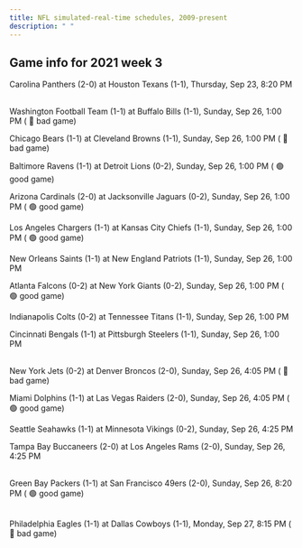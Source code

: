 ```yaml
---
title: NFL simulated-real-time schedules, 2009-present
description: " "
---
```


## Game info for 2021 week 3
Carolina Panthers (2-0) at Houston Texans (1-1), Thursday, Sep 23, 8:20 PM

<br/>Washington Football Team (1-1) at Buffalo Bills (1-1), Sunday, Sep 26, 1:00 PM (	:red_circle: bad game)

Chicago Bears (1-1) at Cleveland Browns (1-1), Sunday, Sep 26, 1:00 PM (	:red_circle: bad game)

Baltimore Ravens (1-1) at Detroit Lions (0-2), Sunday, Sep 26, 1:00 PM (	:green_circle: good game)

Arizona Cardinals (2-0) at Jacksonville Jaguars (0-2), Sunday, Sep 26, 1:00 PM (	:green_circle: good game)

Los Angeles Chargers (1-1) at Kansas City Chiefs (1-1), Sunday, Sep 26, 1:00 PM (	:green_circle: good game)

New Orleans Saints (1-1) at New England Patriots (1-1), Sunday, Sep 26, 1:00 PM

Atlanta Falcons (0-2) at New York Giants (0-2), Sunday, Sep 26, 1:00 PM (	:green_circle: good game)

Indianapolis Colts (0-2) at Tennessee Titans (1-1), Sunday, Sep 26, 1:00 PM

Cincinnati Bengals (1-1) at Pittsburgh Steelers (1-1), Sunday, Sep 26, 1:00 PM

<br/>New York Jets (0-2) at Denver Broncos (2-0), Sunday, Sep 26, 4:05 PM (	:red_circle: bad game)

Miami Dolphins (1-1) at Las Vegas Raiders (2-0), Sunday, Sep 26, 4:05 PM (	:green_circle: good game)

Seattle Seahawks (1-1) at Minnesota Vikings (0-2), Sunday, Sep 26, 4:25 PM

Tampa Bay Buccaneers (2-0) at Los Angeles Rams (2-0), Sunday, Sep 26, 4:25 PM

<br/>Green Bay Packers (1-1) at San Francisco 49ers (2-0), Sunday, Sep 26, 8:20 PM (	:green_circle: good game)

<br/>Philadelphia Eagles (1-1) at Dallas Cowboys (1-1), Monday, Sep 27, 8:15 PM (	:red_circle: bad game)

